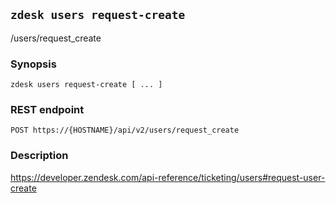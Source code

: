 ## `zdesk users request-create`

/users/request_create

### Synopsis

    zdesk users request-create [ ... ]

### REST endpoint

    POST https://{HOSTNAME}/api/v2/users/request_create

### Description

https://developer.zendesk.com/api-reference/ticketing/users#request-user-create

